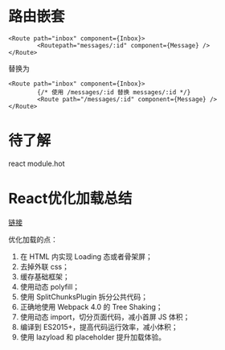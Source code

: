 # 路由嵌套
```
<Route path="inbox" component={Inbox}>
        <Routepath="messages/:id" component={Message} />
</Route>
```
替换为
```
<Route path="inbox" component={Inbox}>
        {/* 使用 /messages/:id 替换 messages/:id */}
        <Route path="/messages/:id" component={Message} />
</Route>
```


# 待了解

react module.hot


# React优化加载总结 
[链接](https://mp.weixin.qq.com/s/KxJttCVuCoIrm9RAjRBrdg)

优化加载的点：

1. 在 HTML 内实现 Loading 态或者骨架屏；
2. 去掉外联 css；
3. 缓存基础框架；
4. 使用动态 polyfill；
5. 使用 SplitChunksPlugin 拆分公共代码；
6. 正确地使用 Webpack 4.0 的 Tree Shaking；
7. 使用动态 import，切分页面代码，减小首屏 JS 体积；
8. 编译到 ES2015+，提高代码运行效率，减小体积；
9. 使用 lazyload 和 placeholder 提升加载体验。